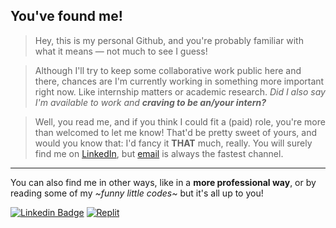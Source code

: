 ## You've found me!

> Hey, this is my personal Github, and you're probably familiar with what it means — not much to see I guess!

> Although I'll try to keep some collaborative work public here and there, chances are I'm currently working in something more important right now. Like internship matters or academic research. *Did I also say I'm available to work and **craving to be an/your intern?***

> Well, you read me, and if you think I could fit a (paid) role, you're more than welcomed to let me know! That'd be pretty sweet of yours, and would you know that: I'd fancy it **THAT** much, really. You will surely find me on [LinkedIn](https://www.linkedin.com/in/lucasrgcruz/), but [email](lucasrgcruz@gmail.com) is always the fastest channel.

---

You can also find me in other ways, like in a **more professional way**, or by reading some of my *\~funny little codes\~* but it's all up to you!

[![Linkedin Badge](https://img.shields.io/badge/-professional%20way-blue?style=flat&logo=Linkedin&logoColor=white)](https://www.linkedin.com/in/lucasrgcruz/)
[![Replit](https://img.shields.io/badge/-funny%20codes%20:D-black?style=flat&logo=Replit&logoColor=white)](https://replit.com/@sbohfm)
